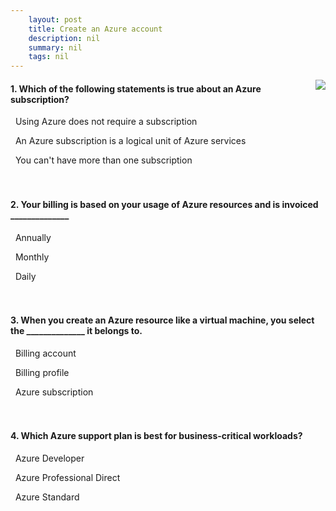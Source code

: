 ```yaml
---
    layout: post
    title: Create an Azure account 
    description: nil
    summary: nil
    tags: nil
---
```



 <a target="_blank" href="https://docs.microsoft.com/en-us/learn/modules/create-an-azure-account/6-knowledge-check/"><i class="fas fa-external-link-alt"></i> </a>
 <img align="right" src="https://docs.microsoft.com/en-us/learn/achievements/create-azure-account.svg">
####  1. Which of the following statements is true about an Azure subscription?


<i class='far fa-square'></i> &nbsp;&nbsp;Using Azure does not require a subscription

<i class='fas fa-check-square' style='color: Dodgerblue;'></i> &nbsp;&nbsp;An Azure subscription is a logical unit of Azure services

<i class='far fa-square'></i> &nbsp;&nbsp;You can't have more than one subscription
<br />
<br />
<br />

####  2. Your billing is based on your usage of Azure resources and is invoiced ______________


<i class='far fa-square'></i> &nbsp;&nbsp;Annually

<i class='fas fa-check-square' style='color: Dodgerblue;'></i> &nbsp;&nbsp;Monthly

<i class='far fa-square'></i> &nbsp;&nbsp;Daily
<br />
<br />
<br />

####  3. When you create an Azure resource like a virtual machine, you select the ______________ it belongs to.


<i class='far fa-square'></i> &nbsp;&nbsp;Billing account

<i class='far fa-square'></i> &nbsp;&nbsp;Billing profile

<i class='fas fa-check-square' style='color: Dodgerblue;'></i> &nbsp;&nbsp;Azure subscription
<br />
<br />
<br />

####  4. Which Azure support plan is best for business-critical workloads?


<i class='far fa-square'></i> &nbsp;&nbsp;Azure Developer

<i class='fas fa-check-square' style='color: Dodgerblue;'></i> &nbsp;&nbsp;Azure Professional Direct

<i class='far fa-square'></i> &nbsp;&nbsp;Azure Standard
<br />
<br />
<br />

